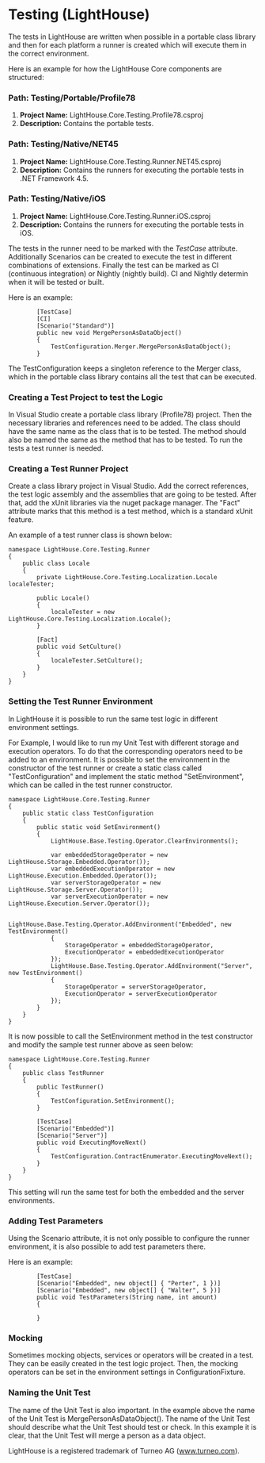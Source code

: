 # Testing (LightHouse)

The tests in LightHouse are written when possible in a portable class library and then for each platform a runner is created which will execute them in the correct environment.

Here is an example for how the LightHouse Core components are structured:

### Path: Testing/Portable/Profile78

1. **Project Name:** LightHouse.Core.Testing.Profile78.csproj
2. **Description:** Contains the portable tests.

### Path: Testing/Native/NET45

1. **Project Name:** LightHouse.Core.Testing.Runner.NET45.csproj
2. **Description:** Contains the runners for executing the portable tests in .NET Framework 4.5.

### Path: Testing/Native/iOS

1. **Project Name:** LightHouse.Core.Testing.Runner.iOS.csproj
2. **Description:** Contains the runners for executing the portable tests in iOS.

The tests in the runner need to be marked with the *TestCase* attribute. Additionally Scenarios can be created to execute the test in different combinations of extensions. Finally the test can be marked as CI (continuous 
integration) or Nightly (nightly build). CI and Nightly determin when it will be tested or built.

Here is an example:

```
        [TestCase]
        [CI]
        [Scenario("Standard")]
        public new void MergePersonAsDataObject()
        {
            TestConfiguration.Merger.MergePersonAsDataObject();
        }
```

The TestConfiguration keeps a singleton reference to the Merger class, which in the portable class library contains all the test that can be executed.

### Creating a Test Project to test the Logic

In Visual Studio create a portable class library (Profile78) project. Then the necessary libraries and references need to be added.
The class should have the same name as the class that is to be tested. The method should also be named the same as the method that has to be tested.
To run the tests a test runner is needed.

### Creating a Test Runner Project

Create a class library project in Visual Studio. Add the correct references, the test logic assembly and the assemblies that are going to be tested. After that, add the xUnit libraries via the nuget package manager.
The "Fact" attribute marks that this method is a test method, which is a standard xUnit feature.

An example of a test runner class is shown below:

```
namespace LightHouse.Core.Testing.Runner
{
	public class Locale
	{
		private LightHouse.Core.Testing.Localization.Locale localeTester;
		
		public Locale()
		{
			localeTester = new LightHouse.Core.Testing.Localization.Locale();
		}
		
		[Fact]
		public void SetCulture()
		{
			localeTester.SetCulture();
		}
	}
}
```

### Setting the Test Runner Environment

In LightHouse it is possible to run the same test logic in different environment settings.

For Example, I would like to run my Unit Test with different storage and execution operators.
To do that the corresponding operators need to be added to an environment.
It is possible to set the environment in the constructor of the test runner or create a static class called "TestConfiguration" and implement the static method "SetEnvironment", which can be called in the test runner constructor.

```
namespace LightHouse.Core.Testing.Runner
{
	public static class TestConfiguration
	{
		public static void SetEnvironment()
		{
			LightHouse.Base.Testing.Operator.ClearEnvironments();
			
			var embeddedStorageOperator = new LightHouse.Storage.Embedded.Operator());
			var embeddedExecutionOperator = new LightHouse.Execution.Embedded.Operator());
			var serverStorageOperator = new LightHouse.Storage.Server.Operator());
			var serverExecutionOperator = new LightHouse.Execution.Server.Operator());
			
			LightHouse.Base.Testing.Operator.AddEnvironment("Embedded", new TestEnvironment()
			{
				StorageOperator = embeddedStorageOperator,
				ExecutionOperator = embeddedExecutionOperator
			});
			LightHouse.Base.Testing.Operator.AddEnvironment("Server", new TestEnvironment()
			{
				StorageOperator = serverStorageOperator,
				ExecutionOperator = serverExecutionOperator
			});
		}
	}	
}
```

It is now possible to call the SetEnvironment method in the test constructor and modify the sample test runner above as seen below:

```
namespace LightHouse.Core.Testing.Runner
{
	public class TestRunner
	{
		public TestRunner()
		{
			TestConfiguration.SetEnvironment();
		}
		
		[TestCase]
		[Scenario("Embedded")]
		[Scenario("Server")]
		public void ExecutingMoveNext()
		{
			TestConfiguration.ContractEnumerator.ExecutingMoveNext();
		}
	}
}
```

This setting will run the same test for both the embedded and the server environments.

### Adding Test Parameters

Using the Scenario attribute, it is not only possible to configure the runner environment, it is also possible to add test parameters there.

Here is an example:

```
        [TestCase]
        [Scenario("Embedded", new object[] { "Perter", 1 })]
        [Scenario("Embedded", new object[] { "Walter", 5 })]
        public void TestParameters(String name, int amount)
        {
            
        }
```

### Mocking

Sometimes mocking objects, services or operators will be created in a test. They can be easily created in the test logic project. Then, the mocking operators can be set in the environment settings in ConfigurationFixture.

### Naming the Unit Test

The name of the Unit Test is also important. In the example above the name of the Unit Test is MergePersonAsDataObject(). The name of the Unit Test should describe what the Unit Test should test or check. In this example 
it is clear, that the Unit Test will merge a person as a data object.

LightHouse is a registered trademark of Turneo AG (www.turneo.com).
